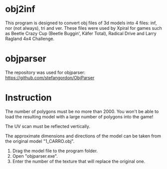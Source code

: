 # obj2inf
This program is designed to convert obj files of 3d models into 4 files: inf, nor (not always), tri and ver. These files were used by Xpiral for games such as Beetle Crazy Cup (Beetle Buggin', Käfer Total), Radiсal Drive and Larry Ragland 4x4 Challenge.

# objparser
The repository was used for objparser: https://github.com/stefangordon/ObjParser

# Instruction
The number of polygons must be no more than 2000. You won't be able to load the resulting model with a large number of polygons into the game!

The UV scan must be reflected vertically.

The approximate dimensions and directions of the model can be taken from the original model "1_CARRO.obj".

1. Drag the model file to the program folder.
2. Open "objparser.exe".
3. Enter the number of the texture that will replace the original one.
